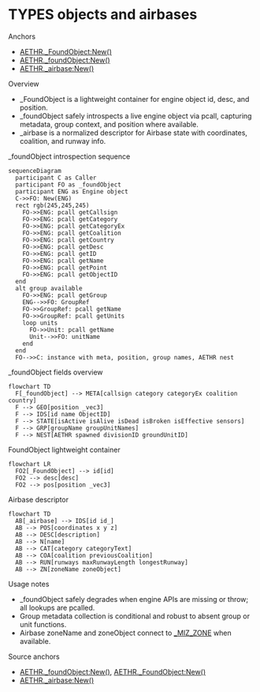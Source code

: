 # TYPES objects and airbases

Anchors
- [AETHR._FoundObject:New()](../../dev/customTypes.lua:198)
- [AETHR._foundObject:New()](../../dev/customTypes.lua:578)
- [AETHR._airbase:New()](../../dev/customTypes.lua:432)

Overview
- _FoundObject is a lightweight container for engine object id, desc, and position.
- _foundObject safely introspects a live engine object via pcall, capturing metadata, group context, and position where available.
- _airbase is a normalized descriptor for Airbase state with coordinates, coalition, and runway info.

_foundObject introspection sequence
```mermaid
sequenceDiagram
  participant C as Caller
  participant FO as _foundObject
  participant ENG as Engine object
  C->>FO: New(ENG)
  rect rgb(245,245,245)
    FO->>ENG: pcall getCallsign
    FO->>ENG: pcall getCategory
    FO->>ENG: pcall getCategoryEx
    FO->>ENG: pcall getCoalition
    FO->>ENG: pcall getCountry
    FO->>ENG: pcall getDesc
    FO->>ENG: pcall getID
    FO->>ENG: pcall getName
    FO->>ENG: pcall getPoint
    FO->>ENG: pcall getObjectID
  end
  alt group available
    FO->>ENG: pcall getGroup
    ENG-->>FO: GroupRef
    FO->>GroupRef: pcall getName
    FO->>GroupRef: pcall getUnits
    loop units
      FO->>Unit: pcall getName
      Unit-->>FO: unitName
    end
  end
  FO-->>C: instance with meta, position, group names, AETHR nest
```

_foundObject fields overview
```mermaid
flowchart TD
  F[_foundObject] --> META[callsign category categoryEx coalition country]
  F --> GEO[position _vec3]
  F --> IDS[id name ObjectID]
  F --> STATE[isActive isAlive isDead isBroken isEffective sensors]
  F --> GRP[groupName groupUnitNames]
  F --> NEST[AETHR spawned divisionID groundUnitID]
```

FoundObject lightweight container
```mermaid
flowchart LR
  FO2[_FoundObject] --> id[id]
  FO2 --> desc[desc]
  FO2 --> pos[position _vec3]
```

Airbase descriptor
```mermaid
flowchart TD
  AB[_airbase] --> IDS[id id_]
  AB --> POS[coordinates x y z]
  AB --> DESC[description]
  AB --> N[name]
  AB --> CAT[category categoryText]
  AB --> COA[coalition previousCoalition]
  AB --> RUN[runways maxRunwayLength longestRunway]
  AB --> ZN[zoneName zoneObject]
```

Usage notes
- _foundObject safely degrades when engine APIs are missing or throw; all lookups are pcalled.
- Group metadata collection is conditional and robust to absent group or unit functions.
- Airbase zoneName and zoneObject connect to [_MIZ_ZONE](../../dev/customTypes.lua:283) when available.

Source anchors
- [AETHR._foundObject:New()](../../dev/customTypes.lua:578), [AETHR._FoundObject:New()](../../dev/customTypes.lua:198)
- [AETHR._airbase:New()](../../dev/customTypes.lua:432)